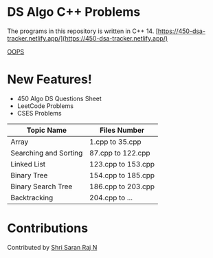 # DS Algo C++ Problems

The programs in this repository is written in C++ 14.
[https://450-dsa-tracker.netlify.app/](https://450-dsa-tracker.netlify.app/)

[OOPS](https://whimsical.com/object-oriented-programming-cheatsheet-by-love-babbar-YbSgLatbWQ4R5paV7EgqFw)

# New Features!
  - 450 Algo DS Questions Sheet
  - LeetCode Problems
  - CSES Problems
  
| Topic Name | Files Number |
| ------ | ------ |
| Array | 1.cpp to 35.cpp |
| Searching and Sorting | 87.cpp to 122.cpp |
| Linked List | 123.cpp to 153.cpp |
| Binary Tree | 154.cpp to 185.cpp |
| Binary Search Tree | 186.cpp to 203.cpp |
| Backtracking | 204.cpp to ... |

# Contributions
Contributed by [Shri Saran Raj N](https://linkedin.com/in/saranrajshri)
